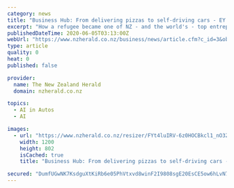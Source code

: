 ```yaml
---
category: news
title: "Business Hub: From delivering pizzas to self-driving cars - EY World Entrepreneur of the Year 2020 finalist Mohammed Hikmet"
excerpt: "How a refugee became one of NZ - and the world's - top entrepreneurs."
publishedDateTime: 2020-06-05T03:13:00Z
webUrl: "https://www.nzherald.co.nz/business/news/article.cfm?c_id=3&objectid=12337223"
type: article
quality: 0
heat: 0
published: false

provider:
  name: The New Zealand Herald
  domain: nzherald.co.nz

topics:
  - AI in Autos
  - AI

images:
  - url: "https://www.nzherald.co.nz/resizer/FYt4luIRV-6z0HOCBkcl1_nO3Z4=/1200x0/smart/filters:quality(70)/cloudfront-ap-southeast-2.images.arcpublishing.com/nzme/PHG5BXEG5FFETMUYR7L4UA6RDU.jpg"
    width: 1200
    height: 802
    isCached: true
    title: "Business Hub: From delivering pizzas to self-driving cars - EY World Entrepreneur of the Year 2020 finalist Mohammed Hikmet"

secured: "DumfUGwNK7KsdguXtKiRb6e05PhVtxvd8winF2I9808sgE20EsCE5ow6hLvN7r5CN1W01QUtPRtnkQlwNC5omfM7PPnT/nWZ0Vr5H8T0xbgpN5tQsoMeUXem/NqvNxPsuIJb4UpOimYBtqxrG04ZD8CT57TbuLhvnqDPoG90huTYC1lbvW4on0fpvoDPaopMnCAVcU7ubo7YQmswrS08kiPsjfxHIyFY/8ps7aGeCxnKFcfGnOkC/ZttvgfQ7u3p/sUB1pYnIYAsIMpoW8KCF48dVVohpimLHVmPJvmu8rC5xVvEsF8GqYC3xnwiHDUz;H0O6YGsjQO9ee2xshiQGPw=="
---
```


